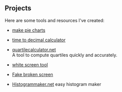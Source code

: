 ## Projects

Here are some tools and resources I've created:


- [make pie charts](https://www.piechartmaker.me/)

- [time to decimal calculator](https://www.timetodecimalcalculator.com/)
  
- [quartilecalculator.net](https://quartilecalculator.net/)  
  A tool to compute quartiles quickly and accurately.

- [white screen tool](https://www.mywhitescreen.com/)

- [Fake broken screen](https://www.mywhitescreen.com/broken-screen)  

- [Histogrammaker.net](https://histogrammaker.net)
  easy histogram maker
  
